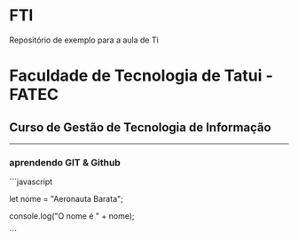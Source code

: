 # FTI
Repositório de exemplo para a aula de Ti


# Faculdade de Tecnologia de Tatui - FATEC

## Curso de Gestão de Tecnologia de Informação

---

### aprendendo GIT & Github

´´´javascript

let nome = "Aeronauta Barata";

console.log("O nome é " + nome);

´´´